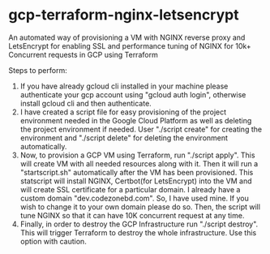 # gcp-terraform-nginx-letsencrypt
An automated way of provisioning a VM with NGINX reverse proxy and LetsEncrypt for enabling SSL and performance tuning of NGINX for 10k+ Concurrent requests  in GCP using Terraform

Steps to perform:
1. If you have already gcloud cli installed in your machine please authenticate your gcp account using "gcloud auth login", otherwise install gcloud cli and then authenticate.
2. I have created a script file for easy provisioning of the project environment needed in the Google Cloud Platform as well as deleting the project environment if needed. User "./script create" for creating the environment and "./script delete" for deleting the environment automatically.
3. Now, to provision a GCP VM using Terraform, run "./script apply". This will create VM with all needed resources along with it. Then it will run a "startscript.sh" automatically after the VM has been provisioned. This statscript will install NGINX, Certbot(for LetsEncrypt) into the VM and will create SSL certificate for a particular domain. I already have a custom domain "dev.codezonebd.com". So, I have used mine. If you wish to change it to your own domain please do so. Then, the script will tune NGINX so that it can have 10K concurrent request at any time.
4. Finally, in order to destroy the GCP Infrastructure run "./script destroy". This will trigger Terraform to destroy the whole infrastructure. Use this option with caution.
